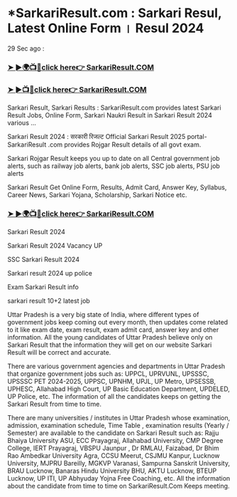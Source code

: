 # *SarkariResult.com : Sarkari Resul, Latest Online Form । Resul 2024


29 Sec ago : <h3><a href="https://hindimegyaan.com/search.php">➤ ►🌍📺📱click here👉 SarkariResult.COM</a></h3>

<h3><a href="https://hindimegyaan.com/search.php">➤ ►📺📱click here👉  SarkariResult.COM</a></h3>

Sarkari Result, Sarkari Results : SarkariResult.com provides latest Sarkari Result Jobs, Online Form, Sarkari Naukri Result in Sarkari Result 2024 various ...

Sarkari Result 2024 : सरकारी रिजल्ट Official Sarkari Result 2025 portal- SarkariResult .com provides Rojgar Result details of all govt exam.

Sarkari Rojgar Result keeps you up to date on all Central government job alerts, such as railway job alerts, bank job alerts, SSC job alerts, PSU job alerts

Sarkari Result Get Online Form, Results, Admit Card, Answer Key, Syllabus, Career News, Sarkari Yojana, Scholarship, Sarkari Notice etc.



<h3><a href="https://hindimegyaan.com/search.php">➤ ►🌍📺📱click here👉 SarkariResult.COM</a></h3>


Sarkari Result 2024

Sarkari Result 2024 Vacancy UP

SSC Sarkari Result 2024

Sarkari result 2024 up police

Exam Sarkari Result info

sarkari result 10+2 latest job

Uttar Pradesh is a very big state of India, where different types of government jobs keep coming out every month, then updates come related to it like exam date, exam result, exam admit card, answer key and other information. All the young candidates of Uttar Pradesh believe only on Sarkari Result that the information they will get on our website Sarkari Result will be correct and accurate.

There are various government agencies and departments in Uttar Pradesh that organize government jobs such as: UPPCL, UPRVUNL, UPSSSC, UPSSSC PET 2024-2025, UPPSC, UPNHM, UPJL, UP Metro, UPSESSB, UPHESC, Allahabad High Court, UP Basic Education Department, UPDELED, UP Police, etc. The information of all the candidates keeps on getting the Sarkari Result from time to time.

There are many universities / institutes in Uttar Pradesh whose examination, admission, examination schedule, Time Table , examination results (Yearly / Semester) are available to the candidate on Sarkari Result such as: Rajju Bhaiya University ASU, ECC Prayagraj, Allahabad University, CMP Degree College, IERT Prayagraj, VBSPU Jaunpur , Dr RMLAU, Faizabad, Dr Bhim Rao Ambedkar University Agra, CCSU Meerut, CSJMU Kanpur, Lucknow University, MJPRU Bareilly, MGKVP Varanasi, Sampurna Sanskrit University, BRAU Lucknow, Banaras Hindu University BHU, AKTU Lucknow, BTEUP Lucknow, UP ITI, UP Abhyuday Yojna Free Coaching, etc. All the information about the candidate from time to time on SarkariResult.Com Keeps meeting.
